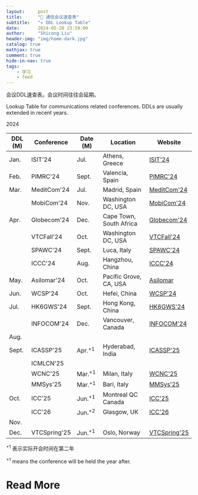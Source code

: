 ```yaml
---
layout:     post
title:      "🛜 通信会议速查表"
subtitle:   "✈️ DDL Lookup Table"
date:       2024-05-20 23:59:00
author:     "Shicong Liu"
header-img: "img/home-dark.jpg"
catalog: true
mathjax: true
comment: true
hide-in-nav: true
tags:
    - 学习
    - feed
---
```




会议DDL速查表。会议时间往往会延期。

Lookup Table for communications related conferences. DDLs are usually extended in recent years.

2024

| DDL (M) | Conference   | Date (M)      | Location                | Website                                                      |
| ------- | ------------ | ------------- | ----------------------- | ------------------------------------------------------------ |
| Jan.    | ISIT'24      | Jul.          | Athens, Greece          | [ISIT'24](https://2024.ieee-isit.org/)                       |
| Feb.    | PIMRC'24     | Sept.         | Valencia, Spain         | [PIMRC'24](https://pimrc2024.ieee-pimrc.org/program)         |
| Mar.    | MeditCom'24  | Jul.          | Madrid, Spain           | [MeditCom'24](https://meditcom2024.ieee-meditcom.org/)       |
|         | MobiCom'24   | Nov.          | Washington DC, USA      | [MobiCom'24](https://www.sigmobile.org/mobicom/2024/)        |
| Apr.    | Globecom'24  | Dec.          | Cape Town, South Africa | [Globecom'24](https://globecom2024.ieee-globecom.org/)       |
|         | VTCFall'24   | Oct.          | Washington DC, USA      | [VTCFall'24](https://events.vtsociety.org/vtc2024-fall/)     |
|         | SPAWC'24     | Sept.         | Luca, Italy             | [SPAWC'24](https://spawc2024.org/)                           |
|         | ICCC'24      | Aug.          | Hangzhou, China         | [ICCC'24](https://iccc2024.ieee-iccc.org/)                   |
| May.    | Asilomar'24  | Oct.          | Pacific Grove, CA, USA  | [Asilomar](https://www.asilomarsscconf.org/)                 |
| Jun.    | WCSP'24      | Oct.          | Hefei, China            | [WCSP'24](http://www.ic-wcsp.org/2024/)                      |
| Jul.    | HK6GWS'24    | Sept.         | Hong Kong, China        | [HK6GWS'24](https://hk6gws2024.ieee-hk6gws.org/)             |
|         | INFOCOM'24   | Dec.          | Vancouver, Canada       | [INFOCOM'24](https://infocom2024.ieee-infocom.org/)          |
| Aug.    |              |               |                         |                                                              |
| Sept.   | ICASSP'25    | Apr.${}^{+1}$ | Hyderabad, India        | [ICASSP'25](https://2025.ieeeicassp.org/)                    |
|         | ICMLCN'25    |               |                         |                                                              |
|         | WCNC'25      | Mar.${}^{+1}$ | Milan, Italy            | [WCNC'25](https://wcnc2025.ieee-wcnc.org/)                   |
|         | MMSys'25     | Mar.${}^{+1}$ | Bari, Italy             | [MMSys'25](https://2025.acmmmsys.org/)                       |
| Oct.    | ICC'25       | Jun.${}^{+1}$ | Montreal QC Canada      | [ICC'25](https://icc2025.ieee-icc.org/)                      |
|         | ICC'26       | Jun.${}^{+2}$ | Glasgow, UK             | [ICC'26](https://icc2026.ieee-icc.org/)                      |
| Nov.    |              |               |                         |                                                              |
| Dec.    | VTCSpring'25 | Jun.${}^{+1}$ | Oslo, Norway            | [VTCSpring'25](https://events.vtsociety.org/vtc2025-spring/) |

${}^{+1}$ 表示实际开会时间在第二年

${}^{+1}$ means the conference will be held the year after.



# Read More

[^1]: [ComSoc Future Conferences & Events](https://www.comsoc.org/conferences-events/search-future?f%5B0%5D=event_type%3A46)
[^2]: [SPS Conferences & Events](https://signalprocessingsociety.org/events/conferences)
[^3]: [ITSoc Conferences & Events](https://www.itsoc.org/news-events/upcoming-events)
[^4]: [VTS Conferences & Events](https://vtsociety.org/conferences/about-conferences#upcoming)
